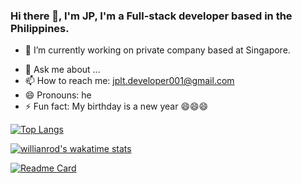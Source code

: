 ### Hi there 👋, I'm JP, I'm a Full-stack developer based in the Philippines.

- 🔭 I’m currently working on private company based at Singapore.
<!-- - 🌱 I’m currently learning devops; -->
<!-- - 👯 I’m looking to collaborate on ... -->
<!-- - 🤔 I’m looking for help with ... -->
- 💬 Ask me about ...
- 📫 How to reach me: jplt.developer001@gmail.com
- 😄 Pronouns: he
- ⚡ Fun fact: My birthday is a new year 😄😄😄

[![Top Langs](https://github-readme-stats.vercel.app/api/top-langs/?username=jplt001&layout=compact)](https://github.com/jplt001)

[![willianrod's wakatime stats](https://github-readme-stats.vercel.app/api/wakatime?username=jplt001)](https://github.com/anuraghazra/github-readme-stats)

[![Readme Card](https://github-readme-stats.vercel.app/api/pin/?username=jplt001&repo=hris)](https://github.com/jplt001/hris)
<!--
**jplt001/jplt001** is a ✨ _special_ ✨ repository because its `README.md` (this file) appears on your GitHub profile.

Here are some ideas to get you started:

- 🔭 I’m currently working on ...
- 🌱 I’m currently learning ...
- 👯 I’m looking to collaborate on ...
- 🤔 I’m looking for help with ...
- 💬 Ask me about ...
- 📫 How to reach me: ...
- 😄 Pronouns: ...
- ⚡ Fun fact: ...
-->